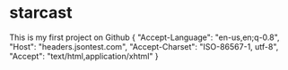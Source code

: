 # starcast
This is my first project on Github
{
"Accept-Language": "en-us,en;q-0.8",
"Host": "headers.jsontest.com",
"Accept-Charset": "ISO-86567-1, utf-8",
"Accept": "text/html,application/xhtml"
}
